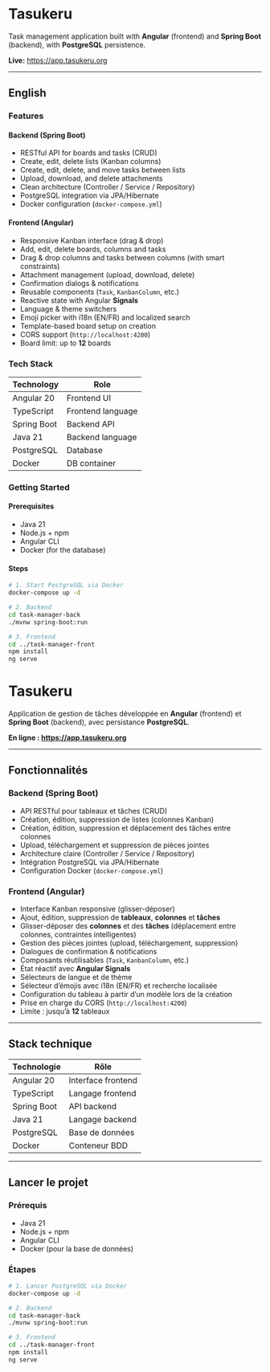 # Tasukeru

Task management application built with **Angular** (frontend) and **Spring Boot** (backend), with **PostgreSQL** persistence.

**Live:** https://app.tasukeru.org

---

## English

### Features

#### Backend (Spring Boot)

- RESTful API for boards and tasks (CRUD)
- Create, edit, delete lists (Kanban columns)
- Create, edit, delete, and move tasks between lists
- Upload, download, and delete attachments
- Clean architecture (Controller / Service / Repository)
- PostgreSQL integration via JPA/Hibernate
- Docker configuration (`docker-compose.yml`)

#### Frontend (Angular)

- Responsive Kanban interface (drag & drop)
- Add, edit, delete boards, columns and tasks
- Drag & drop columns and tasks between columns (with smart constraints)
- Attachment management (upload, download, delete)
- Confirmation dialogs & notifications
- Reusable components (`Task`, `KanbanColumn`, etc.)
- Reactive state with Angular **Signals**
- Language & theme switchers
- Emoji picker with i18n (EN/FR) and localized search
- Template-based board setup on creation
- CORS support (`http://localhost:4200`)
- Board limit: up to **12** boards

### Tech Stack

| Technology  | Role              |
| ----------- | ----------------- |
| Angular 20  | Frontend UI       |
| TypeScript  | Frontend language |
| Spring Boot | Backend API       |
| Java 21     | Backend language  |
| PostgreSQL  | Database          |
| Docker      | DB container      |

### Getting Started

#### Prerequisites

- Java 21
- Node.js + npm
- Angular CLI
- Docker (for the database)

#### Steps

```bash
# 1. Start PostgreSQL via Docker
docker-compose up -d

# 2. Backend
cd task-manager-back
./mvnw spring-boot:run

# 3. Frontend
cd ../task-manager-front
npm install
ng serve
```

# Tasukeru

Application de gestion de tâches développée en **Angular** (frontend) et **Spring Boot** (backend), avec persistance **PostgreSQL**.

**En ligne : https://app.tasukeru.org**

---

## Fonctionnalités

### Backend (Spring Boot)

- API RESTful pour tableaux et tâches (CRUD)
- Création, édition, suppression de listes (colonnes Kanban)
- Création, édition, suppression et déplacement des tâches entre colonnes
- Upload, téléchargement et suppression de pièces jointes
- Architecture claire (Controller / Service / Repository)
- Intégration PostgreSQL via JPA/Hibernate
- Configuration Docker (`docker-compose.yml`)

### Frontend (Angular)

- Interface Kanban responsive (glisser-déposer)
- Ajout, édition, suppression de **tableaux**, **colonnes** et **tâches**
- Glisser-déposer des **colonnes** et des **tâches** (déplacement entre colonnes, contraintes intelligentes)
- Gestion des pièces jointes (upload, téléchargement, suppression)
- Dialogues de confirmation & notifications
- Composants réutilisables (`Task`, `KanbanColumn`, etc.)
- État réactif avec **Angular Signals**
- Sélecteurs de langue et de thème
- Sélecteur d’émojis avec i18n (EN/FR) et recherche localisée
- Configuration du tableau à partir d’un modèle lors de la création
- Prise en charge du CORS (`http://localhost:4200`)
- Limite : jusqu’à **12** tableaux

---

## Stack technique

| Technologie | Rôle               |
| ----------- | ------------------ |
| Angular 20  | Interface frontend |
| TypeScript  | Langage frontend   |
| Spring Boot | API backend        |
| Java 21     | Langage backend    |
| PostgreSQL  | Base de données    |
| Docker      | Conteneur BDD      |

---

## Lancer le projet

### Prérequis

- Java 21
- Node.js + npm
- Angular CLI
- Docker (pour la base de données)

### Étapes

```bash
# 1. Lancer PostgreSQL via Docker
docker-compose up -d

# 2. Backend
cd task-manager-back
./mvnw spring-boot:run

# 3. Frontend
cd ../task-manager-front
npm install
ng serve
```

